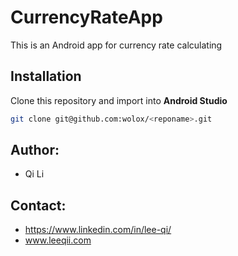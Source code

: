 # CurrencyRateApp
This is an Android app for currency rate calculating

## Installation
Clone this repository and import into **Android Studio**
```bash
git clone git@github.com:wolox/<reponame>.git
```
## Author:

*  Qi Li

## Contact:

* https://www.linkedin.com/in/lee-qi/
* www.leeqii.com
